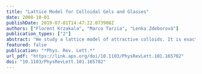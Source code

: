 ```yaml
---
title: "Lattice Model for Colloidal Gels and Glasses"
date: 2008-10-01
publishDate: 2019-07-01T14:47:22.073908Z
authors: ["Florent Krzakala", "Marco Tarzia", "Lenka Zdeborová"]
publication_types: ["2"]
abstract: "We study a lattice model of attractive colloids. It is exactly solvable on sparse random graphs. As the pressure and temperature are varied, it reproduces many characteristic phenomena of liquids, glasses, and colloidal systems such as ideal gel formation, liquid-glass phase coexistence, jamming, or the reentrance of the glass transition."
featured: false
publication: "*Phys. Rev. Lett.*"
url_pdf: "https://link.aps.org/doi/10.1103/PhysRevLett.101.165702"
doi: "10.1103/PhysRevLett.101.165702"
---
```



